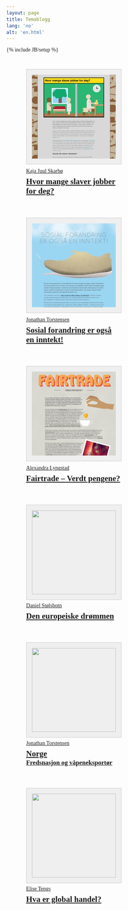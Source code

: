 ```yaml
---
layout: page
title: Temablogg
lang: 'no'
alt: 'en.html'
---
```

{% include JB/setup %}

<nav>
  <ul>
    <li>
      <a href="2012/hvor-mange-slaver-jobber-for-deg/">
        <article>
          <img height="220" width="220" src="assets/thumbs/slaves.jpg" alt="">
          <p>Kaja Juul Skarbø</p>
          <h1>Hvor mange slaver jobber for deg?</h1>
        </article>
      </a>
    </li>
    <li>
      <a href="2012/sosial-forandring-er-ogsa-en-inntekt/">
        <article>
          <img height="220" width="220" src="assets/thumbs/social.jpg" alt="">
          <p>Jonathan Torstensen</p>
          <h1>Sosial forandring er også en inntekt!</h1>
        </article>
      </a>
    </li>
    <li>
      <a href="2012/fairtrade-verdt-pengene/">
        <article>
          <img height="220" width="220" src="assets/thumbs/Fairtrade.png" alt="">
          <p>Alexandra Lyngstad</p>
          <h1>Fairtrade – Verdt pengene?</h1>
        </article>
      </a>
    </li>
    <li>
      <a href="2012/den-europeiske-drommen/">
        <article>
          <img height="220" width="220" src="http://i.imgur.com/yUHFy.png" alt="">
          <p>Daniel Stølsbotn</p>
          <h1>Den europeiske drømmen</h1>
        </article>
      </a>
    </li>
    <li>
      <a href="2012/norge-fredsnasjon-og-vaapeneksportoer/">
        <article>
          <img height="220" width="220" src="http://i.imgur.com/FBxQo.png" alt="">
          <p>Jonathan Torstensen</p>
          <h1>Norge</h1>
          <h2>Fredsnasjon og våpeneksportør</h2>
        </article>
      </a>
    </li>
    <li>
      <a href="2012/hva-er-global-handel/">
        <article>
          <img src="http://i.imgur.com/AyDvv.png" height="220" width="220" alt="">
          <p>Elise Tengs</p>
          <h1>Hva er global handel?</h1>
        </article>
      </a>
    </li>
  </ul>
</nav>





<!-- I am lazy -->
<style type="text/css">
  h1, h2, p {
    font-family: 'Oxygen';
  }
  .page-header h1 {
    font-size: 3em;
  }
  nav {
    text-align: justify;
  }
  nav a:hover {
    text-decoration: none;
  }
  nav a img {
    border: 1px solid #ccc;
    padding: 1em;
    background: #efefef;
    -ms-transition: box-shadow .3s;
    -moz-transition: box-shadow .3s;
    -webkit-transition: box-shadow .3s;
    -o-transition: box-shadow .3s;
    transition: box-shadow .3s;
  }

  nav article {
    width: 250px;
    text-align: left;
  }

  nav article p {
    margin: .5em 0;
  }

  nav article h1 {
    font-size: 1.5em;
    margin: 0;
    line-height: 1.2em;
  }
  nav article h2 {
    font-size: 1.2em;
    margin: 0;
    line-height: 1.2em;
  }

  nav ul {
    margin: 0;
  }

  nav li {
    display: inline-block;
    vertical-align: top;
    margin: 2em;
  }

  article:hover img {
    box-shadow: 0 0 15px #1cd2dc;
  }

</style>